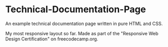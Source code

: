 # Technical-Documentation-Page
An example technical documentation page written in pure HTML and CSS.

My most responsive layout so far. Made as part of the "Responsive Web Design Certification" on freecodecamp.org.
